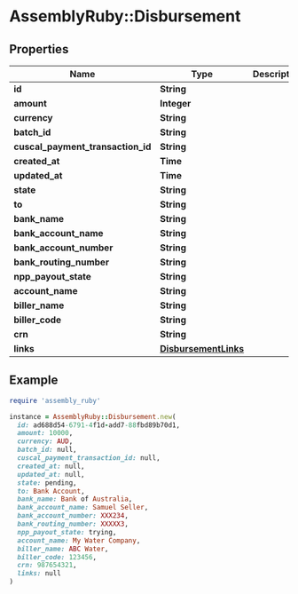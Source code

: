 # AssemblyRuby::Disbursement

## Properties

| Name | Type | Description | Notes |
| ---- | ---- | ----------- | ----- |
| **id** | **String** |  | [optional] |
| **amount** | **Integer** |  | [optional] |
| **currency** | **String** |  | [optional] |
| **batch_id** | **String** |  | [optional] |
| **cuscal_payment_transaction_id** | **String** |  | [optional] |
| **created_at** | **Time** |  | [optional] |
| **updated_at** | **Time** |  | [optional] |
| **state** | **String** |  | [optional] |
| **to** | **String** |  | [optional] |
| **bank_name** | **String** |  | [optional] |
| **bank_account_name** | **String** |  | [optional] |
| **bank_account_number** | **String** |  | [optional] |
| **bank_routing_number** | **String** |  | [optional] |
| **npp_payout_state** | **String** |  | [optional] |
| **account_name** | **String** |  | [optional] |
| **biller_name** | **String** |  | [optional] |
| **biller_code** | **String** |  | [optional] |
| **crn** | **String** |  | [optional] |
| **links** | [**DisbursementLinks**](DisbursementLinks.md) |  | [optional] |

## Example

```ruby
require 'assembly_ruby'

instance = AssemblyRuby::Disbursement.new(
  id: ad688d54-6791-4f1d-add7-88fbd89b70d1,
  amount: 10000,
  currency: AUD,
  batch_id: null,
  cuscal_payment_transaction_id: null,
  created_at: null,
  updated_at: null,
  state: pending,
  to: Bank Account,
  bank_name: Bank of Australia,
  bank_account_name: Samuel Seller,
  bank_account_number: XXX234,
  bank_routing_number: XXXXX3,
  npp_payout_state: trying,
  account_name: My Water Company,
  biller_name: ABC Water,
  biller_code: 123456,
  crn: 987654321,
  links: null
)
```

